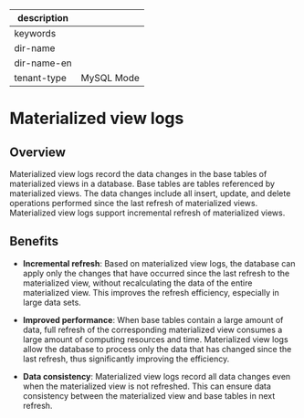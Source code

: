 |description||
|---|---|
|keywords||
|dir-name||
|dir-name-en||
|tenant-type|MySQL Mode|

# Materialized view logs

## Overview

Materialized view logs record the data changes in the base tables of materialized views in a database. Base tables are tables referenced by materialized views. The data changes include all insert, update, and delete operations performed since the last refresh of materialized views. Materialized view logs support incremental refresh of materialized views.

## Benefits

- **Incremental refresh**: Based on materialized view logs, the database can apply only the changes that have occurred since the last refresh to the materialized view, without recalculating the data of the entire materialized view. This improves the refresh efficiency, especially in large data sets.

- **Improved performance**: When base tables contain a large amount of data, full refresh of the corresponding materialized view consumes a large amount of computing resources and time. Materialized view logs allow the database to process only the data that has changed since the last refresh, thus significantly improving the efficiency.

- **Data consistency**: Materialized view logs record all data changes even when the materialized view is not refreshed. This can ensure data consistency between the materialized view and base tables in next refresh.
